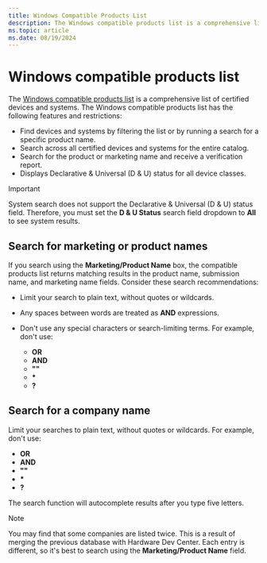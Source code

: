 ```yaml
---
title: Windows Compatible Products List
description: The Windows compatible products list is a comprehensive list of certified devices and systems.
ms.topic: article
ms.date: 08/19/2024
---
```


# Windows compatible products list

The [Windows compatible products list](https://partner.microsoft.com/dashboard/hardware/search/cpl) is a comprehensive list of certified devices and systems. The Windows compatible products list has the following features and restrictions:

- Find devices and systems by filtering the list or by running a search for a specific product name.
- Search across all certified devices and systems for the entire catalog.
- Search for the product or marketing name and receive a verification report.
- Displays Declarative & Universal (D & U) status for all device classes.

> [!IMPORTANT]
> System search does not support the Declarative & Universal (D & U) status field. Therefore, you must set the **D & U Status** search field dropdown to **All** to see system results.

## Search for marketing or product names

If you search using the **Marketing/Product Name** box, the compatible products list returns matching results in the product name, submission name, and marketing name fields. Consider these search recommendations:

- Limit your search to plain text, without quotes or wildcards.
- Any spaces between words are treated as **AND** expressions.
- Don't use any special characters or search-limiting terms. For example, don't use:

  - **OR**
  - **AND**
  - **""**
  - **\***
  - **?**

## Search for a company name

Limit your searches to plain text, without quotes or wildcards. For example, don't use:

- **OR**
- **AND**
- **""**
- **\***
- **?**

The search function will autocomplete results after you type five letters.

> [!NOTE]
> You may find that some companies are listed twice. This is a result of merging the previous database with Hardware Dev Center. Each entry is different, so it's best to search using the **Marketing/Product Name** field.
